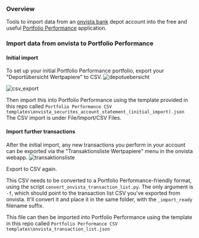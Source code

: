 ### Overview
Tools to import data from an [onvista bank](https://www.onvista-bank.de/) depot account into the free and useful 
[Portfolio Performance](https://www.portfolio-performance.info/portfolio/) application.

### Import data from onvista to Portfolio Performance
#### Initial import
To set up your initial Portfolio Performance portfolio, export your "Deportübersicht Wertpapiere" to CSV.
![depotuebersicht](doc/depotuebersicht.PNG)

![csv_export](doc/csv_export.PNG)

Then import this into Portfolio Performance using the template provided in this repo called `Portfolio Performance CSV templates\onvista_securites_account_statement_(initial_import).json`
The CSV import is under File/Import/CSV Files.

#### Import further transactions
After the initial import, any new transactions you perform in your account can be exported via the "Transaktionsliste Wertpapiere" menu in the onvista webapp.
![transaktionsliste](doc/transaktionsliste.PNG)

Export to CSV again.

This CSV needs to be converted to a Portfolio Performance-friendly format, using the script `convert_onvista_transaction_list.py`.
The only argument is `-f`, which should point to the transaction list CSV you've exported from onvista. It'll convert it and place it in the same folder, with the `_import_ready` filename suffix.

This file can then be imported into Portfolio Performance using the template in this repo called `Portfolio Performance CSV templates\onvista_transaction_list.json`



